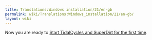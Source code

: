 ```yaml
---
title: Translations:Windows installation/21/en-gb
permalink: wiki/Translations:Windows_installation/21/en-gb/
layout: wiki
---
```


Now you are ready to [Start TidalCycles and SuperDirt for the first
time](/wiki/Start_tidalcycles_and_superdirt_for_the_first_time "wikilink").
